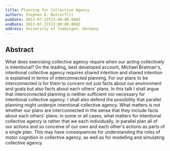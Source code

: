```yaml
---
title: Planning for Collective Agency
authors: Stephen A. Butterfill
pubDate: 2013-07-23T23:00:00.000Z
endDate: 2013-07-23T23:00:00.000Z
address: University of Tuebingen, Germany
---
```


## Abstract

What does exercising collective agency require when our acting collectively is intentional?  On the leading, best developed account, Michael Bratman's, intentional collective agency requires shared intention and shared intention is explained in terms of interconnected planning.  For our plans to be interconnected is for them to concern not just facts about our environment and goals but also facts about each others' plans.  In this talk I shall argue that interconnected planning is neither sufficient nor necessary for intentional collective agency.  I shall also defend the possibility that parallel planning might underpin intentional collective agency.  What matters is not whether our plans are interconnected in the sense that they include facts about each others' plans: in some or all cases, what matters for intentional collective agency is rather that we each individually, in parallel plan all of our actions and so conceive of our own and each other's actions as parts of a single plan.  This may have consequences for understanding the roles of motor cognition in collective agency, as well as for modelling and simulating collective agency.

